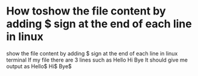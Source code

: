 
# How toshow the file content by adding $ sign at the end of each line in linux

show the file content by adding $ sign at the end of each line in linux terminal
If my file there are 3 lines such as
Hello
Hi
Bye
It should give me output as
Hello$
Hi$
Bye$

        